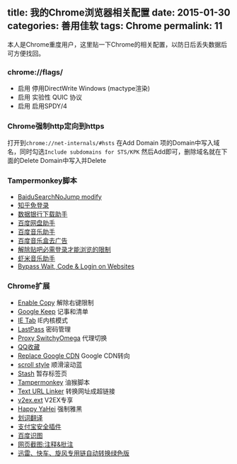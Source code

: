 title: 我的Chrome浏览器相关配置
date: 2015-01-30
categories: 善用佳软
tags: Chrome
permalink: 11
---
本人是Chrome重度用户，这里贴一下Chrome的相关配置，以防日后丢失数据后可方便找回。

### chrome://flags/
- 启用 停用DirectWrite Windows (mactype渲染)
- 启用 实验性 QUIC 协议
- 启用 启用SPDY/4

### Chrome强制http定向到https
打开到`chrome://net-internals/#hsts` 在Add Domain 项的Domain中写入域名，同时勾选`Include subdomains for STS/KPK` 然后Add即可，删除域名就在下面的Delete Domain中写入并Delete

### Tampermonkey脚本
- [BaiduSearchNoJump modify](https://greasyfork.org/zh-CN/scripts/7152-baidusearchnojump-modify-by-ted423)
- [知乎免登录](http://tiansh.github.io/us-else/zhihu_visitor/)
- [数据银行下载助手](https://greasyfork.org/zh-CN/scripts/3193-%E6%95%B0%E6%8D%AE%E9%93%B6%E8%A1%8C%E4%B8%8B%E8%BD%BD%E5%8A%A9%E6%89%8B)
- [百度网盘助手](https://greasyfork.org/zh-CN/scripts/986-%E7%99%BE%E5%BA%A6%E7%BD%91%E7%9B%98%E5%8A%A9%E6%89%8B)
- [百度音乐助手](https://greasyfork.org/zh-CN/scripts/483-%E7%99%BE%E5%BA%A6%E9%9F%B3%E4%B9%90%E5%8A%A9%E6%89%8B)
- [百度音乐盒去广告](https://greasyfork.org/zh-CN/scripts/2248-%E7%99%BE%E5%BA%A6%E9%9F%B3%E4%B9%90%E7%9B%92%E5%8E%BB%E5%B9%BF%E5%91%8A)
- [解除贴吧必需登录才能浏览的限制](https://greasyfork.org/zh-CN/scripts/5999-%E8%A7%A3%E9%99%A4%E8%B4%B4%E5%90%A7%E5%BF%85%E9%9C%80%E7%99%BB%E5%BD%95%E6%89%8D%E8%83%BD%E6%B5%8F%E8%A7%88%E7%9A%84%E9%99%90%E5%88%B6)
- [虾米音乐助手](https://greasyfork.org/zh-CN/scripts/987-%E8%99%BE%E7%B1%B3%E9%9F%B3%E4%B9%90%E5%8A%A9%E6%89%8B)
- [Bypass Wait, Code & Login on Websites](https://greasyfork.org/zh-CN/scripts/2600-%E8%B7%B3%E8%BF%87%E7%BD%91%E7%AB%99%E7%AD%89%E5%BE%85-%E9%AA%8C%E8%AF%81%E7%A0%81%E5%8F%8A%E7%99%BB%E5%BD%95)

### Chrome扩展
- [Enable Copy](https://chrome.google.com/webstore/detail/enable-copy/lmnganadkecefnhncokdlaohlkneihio?utm_source=chrome-app-launcher-info-dialog) 解除右键限制
- [Google Keep](https://chrome.google.com/webstore/detail/google-keep-notes-and-lis/hmjkmjkepdijhoojdojkdfohbdgmmhki?utm_source=chrome-app-launcher-info-dialog) 记事和清单
- [IE Tab](https://chrome.google.com/webstore/detail/hehijbfgiekmjfkfjpbkbammjbdenadd?utm_source=chrome-app-launcher-info-dialog) IE内核模式
- [LastPass](https://chrome.google.com/webstore/detail/lastpass-free-password-ma/hdokiejnpimakedhajhdlcegeplioahd?utm_source=chrome-app-launcher-info-dialog) 密码管理
- [Proxy SwitchyOmega](https://chrome.google.com/webstore/detail/padekgcemlokbadohgkifijomclgjgif?utm_source=chrome-app-launcher-info-dialog) 代理切换
- [QQ收藏](https://chrome.google.com/webstore/detail/ggllcioagamdajojjpjanhhbdknngbdh?utm_source=chrome-app-launcher-info-dialog)
- [Replace Google CDN](https://chrome.google.com/webstore/detail/kpampjmfiopfpkkepbllemkibefkiice?utm_source=chrome-app-launcher-info-dialog) Google CDN转向
- [scroll style](https://chrome.google.com/webstore/detail/lcfiapjcgfnalnpmgfoebehefdeekado?utm_source=chrome-app-launcher-info-dialog) 顺滑滚动蓝
- [Stash](https://chrome.google.com/webstore/detail/stash/bnhjedgfogckebfhnlicnkbdjlmpibck?utm_source=chrome-app-launcher-info-dialog) 暂存标签页
- [Tampermonkey](https://chrome.google.com/webstore/detail/dhdgffkkebhmkfjojejmpbldmpobfkfo?utm_source=chrome-app-launcher-info-dialog) 油猴脚本
- [Text URL Linker](https://chrome.google.com/webstore/detail/text-url-linker/aegfbpchoheaflicfmggkmlmcccpjpgd?utm_source=chrome-app-launcher-info-dialog) 转换网址成超链接
- [v2ex.ext](https://chrome.google.com/webstore/detail/cibnlngbgpkcmbiilfdeekaojmfhimag?utm_source=chrome-app-launcher-info-dialog) V2EX专享
- [Happy YaHei](https://chrome.google.com/webstore/detail/jjeknnigbkhhilfjhoijbddeaihdpmdi?utm_source=chrome-app-launcher-info-dialog) 强制雅黑
- [划词翻译](https://chrome.google.com/webstore/detail/%E5%88%92%E8%AF%8D%E7%BF%BB%E8%AF%91/ikhdkkncnoglghljlkmcimlnlhkeamad/support)
- [支付宝安全插件](https://chrome.google.com/webstore/detail/lapoiohkeidniicbalnfmakkbnpejgbi?utm_source=chrome-app-launcher-info-dialog)
- [百度识图](https://chrome.google.com/webstore/detail/%E7%99%BE%E5%BA%A6%E8%AF%86%E5%9B%BE/ckphchjljlekndhjifdfpmmnlaijimcd?utm_source=chrome-app-launcher-info-dialog)
- [网页截图:注释&批注](https://chrome.google.com/webstore/detail/alelhddbbhepgpmgidjdcjakblofbmce?utm_source=chrome-app-launcher-info-dialog)
- [迅雷、快车、旋风专用链自动转换绿色版](https://chrome.google.com/webstore/detail/%E8%BF%85%E9%9B%B7%E3%80%81%E5%BF%AB%E8%BD%A6%E3%80%81%E6%97%8B%E9%A3%8E%E4%B8%93%E7%94%A8%E9%93%BE%E8%87%AA%E5%8A%A8%E8%BD%AC%E6%8D%A2%E7%BB%BF%E8%89%B2%E7%89%88/keoppklbljbnecjcpehjlmdcdibpdclf?utm_source=chrome-app-launcher-info-dialog)